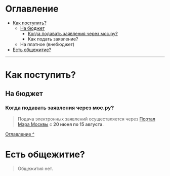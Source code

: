 <a id="index"></a>
# Оглавление
- [Как поступить?](#q1)
  - [На бюджет](#q2)
	  - [Когда подавать заявления через мос.ру?](#q3)
	  - Как подать заявление?
  - На платное (внебюджет)
- [Есть общежитие?](#q4)

***

<a id="q1"></a>
# Как поступить?
<a id="q2"></a>
## На бюджет
<a id="q3"></a>
### Когда подавать заявления через мос.ру?
>Подача электронных заявлений осуществляется через [Портал Мэра Москвы](https://www.mos.ru) с **20 июня по 15 августа**.

[Оглавление ^](#index)

<a id="q3"></a>
# Есть общежитие?
>Общежития нет.
